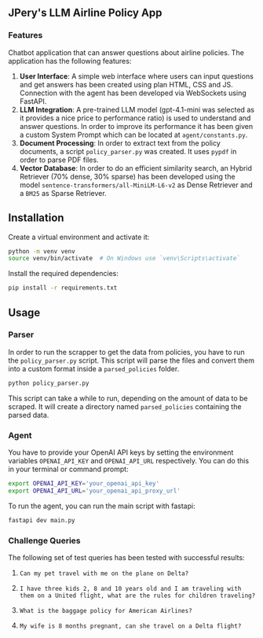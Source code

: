## JPery's LLM Airline Policy App

### Features

Chatbot application that can answer questions about airline policies. The application has the following features:

1. **User Interface**: A simple web interface where users can input questions and get answers has been created using plan HTML, CSS and JS. Connection with the agent has been developed via WebSockets using FastAPI.
2. **LLM Integration**: A pre-trained LLM model (gpt-4.1-mini was selected as it provides a nice price to performance ratio) is used to understand and answer questions. In order to improve its performance it has been given a custom System Prompt which can be located at `agent/constants.py`.
3. **Document Processing**: In order to extract text from the policy documents, a script `policy_parser.py` was created. It uses `pypdf` in order to parse PDF files.
4. **Vector Database**: In order to do an efficient similarity search, an Hybrid Retriever (70% dense, 30% sparse) has been developed using the model `sentence-transformers/all-MiniLM-L6-v2` as Dense Retriever and a `BM25` as Sparse Retriever.

## Installation

Create a virtual environment and activate it:

```bash
python -m venv venv
source venv/bin/activate  # On Windows use `venv\Scripts\activate`
```

Install the required dependencies:

```bash
pip install -r requirements.txt
```

## Usage

### Parser

In order to run the scrapper to get the data from policies, you have to run the `policy_parser.py` script. This script will parse the files and convert them into a custom format inside a `parsed_policies` folder.

```bash
python policy_parser.py
```

This script can take a while to run, depending on the amount of data to be scraped. It will create a directory named `parsed_policies` containing the parsed data.

### Agent

You have to provide your OpenAI API keys by setting the environment variables `OPENAI_API_KEY` and `OPENAI_API_URL` respectively. You can do this in your terminal or command prompt:

```bash
export OPENAI_API_KEY='your_openai_api_key'
export OPENAI_API_URL='your_openai_api_proxy_url'
```

To run the agent, you can run the main script with fastapi:

```bash
fastapi dev main.py
```

### Challenge Queries

The following set of test queries has been tested with successful results:

1. `Can my pet travel with me on the plane on Delta?`

2. `I have three kids 2, 8 and 10 years old and I am traveling with them on a United flight, what are the rules for children traveling?`

3. `What is the baggage policy for American Airlines?`

4. `My wife is 8 months pregnant, can she travel on a Delta flight?`